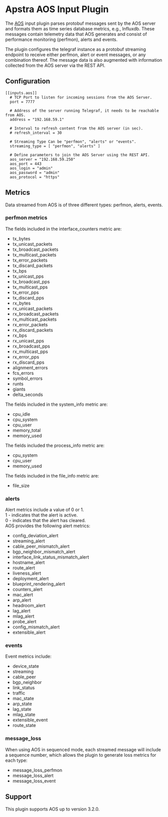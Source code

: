 # Apstra AOS Input Plugin
The [AOS](https://www.apstra.com/products/aos-overview/) input plugin parses
protobuf messages sent by the AOS server and formats them as time series 
database metrics, e.g., Influxdb. These messages contain telemetry data
that AOS generates and consist of performance monitoring (perfmon), alerts and events.

The plugin configures the telegraf instance as a protobuf streaming endpoint to
receive either perfmon, alert or event messages, or any combination thereof.
The message data is also augmented with information collected from the AOS server
via the REST API.

## Configuration
```
[[inputs.aos]]
  # TCP Port to listen for incoming sessions from the AOS Server.
  port = 7777

  # Address of the server running Telegraf, it needs to be reachable from AOS.
  address = "192.168.59.1"

  # Interval to refresh content from the AOS server (in sec).
  # refresh_interval = 30

  # Streaming Type Can be "perfmon", "alerts" or "events".
  streaming_type = [ "perfmon", "alerts" ]

  # Define parameters to join the AOS Server using the REST API.
  aos_server = "192.168.59.250"
  aos_port = 443
  aos_login = "admin"
  aos_password = "admin"
  aos_protocol = "https"

```

## Metrics
Data streamed from AOS is of three different types: perfmon, alerts, events. 
### perfmon metrics
The fields included in the interface_counters metric are:  
* tx_bytes
* tx_unicast_packets
* tx_broadcast_packets
* tx_multicast_packets
* tx_error_packets
* tx_discard_packets
* tx_bps
* tx_unicast_pps
* tx_broadcast_pps
* tx_multicast_pps
* tx_error_pps
* tx_discard_pps
* rx_bytes
* rx_unicast_packets
* rx_broadcast_packets
* rx_multicast_packets
* rx_error_packets
* rx_discard_packets
* rx_bps
* rx_unicast_pps
* rx_broadcast_pps
* rx_multicast_pps
* rx_error_pps
* rx_discard_pps
* alignment_errors
* fcs_errors
* symbol_errors
* runts
* giants
* delta_seconds

The fields included in the system_info metric are:  
* cpu_idle
* cpu_system
* cpu_user
* memory_total
* memory_used

The fields included the process_info metric are:  
* cpu_system
* cpu_user
* memory_used

The fields included in the file_info metric are:
* file_size

### alerts
Alert metrics include a value of 0 or 1.  
1 - indicates that the alert is active.  
0 - indicates that the alert has cleared.  
AOS provides the following alert metrics:
* config_deviation_alert
* streaming_alert
* cable_peer_mismatch_alert
* bgp_neighbor_mismatch_alert
* interface_link_status_mismatch_alert
* hostname_alert
* route_alert
* liveness_alert
* deployment_alert
* blueprint_rendering_alert
* counters_alert
* mac_alert
* arp_alert
* headroom_alert
* lag_alert
* mlag_alert
* probe_alert
* config_mismatch_alert
* extensible_alert

### events
Event metrics include:
* device_state
* streaming
* cable_peer
* bgp_neighbor
* link_status
* traffic
* mac_state
* arp_state
* lag_state
* mlag_state
* extensible_event
* route_state

### message_loss
When using AOS in sequenced mode, each streamed message will include a sequence number, which allows the plugin to generate loss metrics for each type:
* message_loss_perfmon
* message_loss_alert
* message_loss_event

## Support 
This plugin supports AOS up to version 3.2.0.
